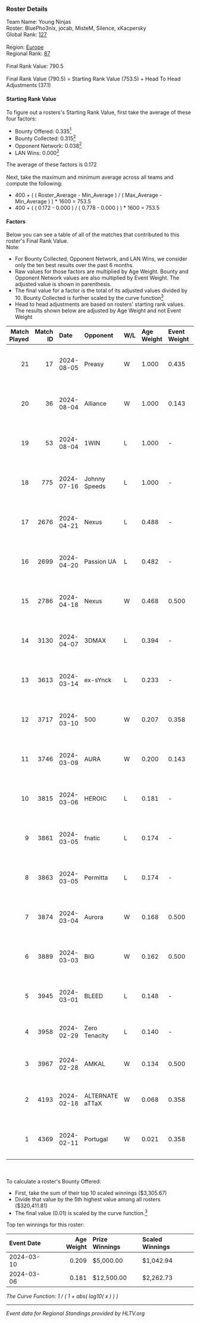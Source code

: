 ### Roster Details<br />
Team Name: Young Ninjas<br />
Roster: BluePho3nix, jocab, MisteM, Silence, xKacpersky<br />
Global Rank: [127](../standings_global.md)<br />
<br />
Region: [Europe]( ../standings_europe.md)<br />
Regional Rank: [87]( ../standings_europe.md)<br />
<br />
Final Rank Value:  790.5<br />
<br />
Final Rank Value (790.5) = Starting Rank Value (753.5) + Head To Head Adjustments (37.1)<br />

#### Starting Rank Value<br />
To figure out a rosters's Starting Rank Value, first take the average of these four factors:<br />
- Bounty Offered: 0.335[<sup>1</sup>](#table2)
- Bounty Collected: 0.315[<sup>2</sup>](#table1)
- Opponent Network: 0.038[<sup>2</sup>](#table1)
- LAN Wins: 0.000[<sup>2</sup>](#table1)

The average of these factors is 0.172<br />
<br />
Next, take the maximum and minimum average across all teams and compute the following:<br />
- 400 + ( ( Roster_Average - Min_Average ) / ( Max_Average - Min_Average ) ) * 1600 = 753.5
- 400 + ( ( 0.172 - 0.000 ) / ( 0.778 - 0.000 ) ) * 1600 = 753.5


#### Factors<br />
Below you can see a table of all of the matches that contributed to this roster's Final Rank Value.<br />
Note:<br />

- For Bounty Collected, Opponent Network, and LAN Wins, we consider only the ten best results over the past 6 months.
- Raw values for those factors are multiplied by Age Weight. Bounty and Opponent Network values are also multiplied by Event Weight. The adjusted value is shown in parenthesis.
- The final value for a factor is the total of its adjusted values divided by 10. Bounty Collected is further scaled by the curve function[<sup>3</sup>](#curveFunction)
- Head to head adjustments are based on rosters' starting rank values. The results shown below are adjusted by Age Weight and not Event Weight
<span id="table1"></span><br />


| Match Played | Match ID | Date       | Opponent        | W/L | Age Weight | Event Weight | Bounty Collected | Opponent Network | LAN Wins  | H2H Adj. | Roster                                          |
| -: | -: | :- | :- | :- | :- | :- | :- | :- | :- | -: | :- |
|           21 |       17 | 2024-08-05 | Preasy          | W   | 1.000      | 0.435        | 0.008 (0.004)    | 0.216 (0.094)    | 0 (0.000) |    15.53 | BluePho3nix, jocab, MisteM, Silence, xKacpersky |
|           20 |       36 | 2024-08-04 | Alliance        | W   | 1.000      | 0.143        | 0.017 (0.002)    | 0.283 (0.040)    | 0 (0.000) |    19.13 | BluePho3nix, jocab, MisteM, Silence, xKacpersky |
|           19 |       53 | 2024-08-04 | 1WIN            | L   | 1.000      | -            | -                | -                | -         |    -6.51 | BluePho3nix, jocab, MisteM, Silence, xKacpersky |
|           18 |      775 | 2024-07-16 | Johnny Speeds   | L   | 1.000      | -            | -                | -                | -         |    -2.10 | BluePho3nix, jocab, MisteM, Silence, xKacpersky |
|           17 |     2676 | 2024-04-21 | Nexus           | L   | 0.488      | -            | -                | -                | -         |    -5.86 | bobeksde, jocab, MisteM, Silence, xKacpersky    |
|           16 |     2699 | 2024-04-20 | Passion UA      | L   | 0.482      | -            | -                | -                | -         |    -2.77 | bobeksde, jocab, MisteM, Silence, xKacpersky    |
|           15 |     2786 | 2024-04-18 | Nexus           | W   | 0.468      | 0.500        | 0.014 (0.003)    | 0.447 (0.105)    | 0 (0.000) |     9.17 | bobeksde, jocab, MisteM, Silence, xKacpersky    |
|           14 |     3130 | 2024-04-07 | 3DMAX           | L   | 0.394      | -            | -                | -                | -         |    -0.08 | BluePho3nix, jocab, MisteM, Silence, xKacpersky |
|           13 |     3613 | 2024-03-14 | ex-sYnck        | L   | 0.233      | -            | -                | -                | -         |    -6.02 | BluePho3nix, dex, maxster, MisteM, Silence      |
|           12 |     3717 | 2024-03-10 | 500             | W   | 0.207      | 0.358        | 0.001 (0.000)    | 0.090 (0.007)    | 0 (0.000) |     2.81 | BluePho3nix, jocab, maxster, MisteM, Silence    |
|           11 |     3746 | 2024-03-09 | AURA            | W   | 0.200      | 0.143        | 0.000 (0.000)    | 0.008 (0.000)    | 0 (0.000) |     1.10 | BluePho3nix, jocab, maxster, MisteM, Silence    |
|           10 |     3815 | 2024-03-06 | HEROIC          | L   | 0.181      | -            | -                | -                | -         |    -0.07 | BluePho3nix, jocab, maxster, MisteM, Silence    |
|            9 |     3861 | 2024-03-05 | fnatic          | L   | 0.174      | -            | -                | -                | -         |    -0.07 | BluePho3nix, jocab, maxster, MisteM, Silence    |
|            8 |     3863 | 2024-03-05 | Permitta        | L   | 0.174      | -            | -                | -                | -         |    -1.38 | BluePho3nix, jocab, maxster, MisteM, Silence    |
|            7 |     3874 | 2024-03-04 | Aurora          | W   | 0.168      | 0.500        | 0.420 (0.035)    | 0.759 (0.064)    | 0 (0.000) |     5.25 | BluePho3nix, jocab, maxster, MisteM, Silence    |
|            6 |     3889 | 2024-03-03 | BIG             | W   | 0.162      | 0.500        | 0.154 (0.012)    | 0.290 (0.023)    | 0 (0.000) |     4.87 | BluePho3nix, jocab, maxster, MisteM, Silence    |
|            5 |     3945 | 2024-03-01 | BLEED           | L   | 0.148      | -            | -                | -                | -         |    -1.14 | BluePho3nix, jocab, maxster, MisteM, Silence    |
|            4 |     3958 | 2024-02-29 | Zero Tenacity   | L   | 0.140      | -            | -                | -                | -         |    -0.56 | BluePho3nix, jocab, MisteM, REZ, Silence        |
|            3 |     3967 | 2024-02-28 | AMKAL           | W   | 0.134      | 0.500        | 0.130 (0.009)    | 0.453 (0.030)    | 0 (0.000) |     3.81 | BluePho3nix, maxster, MisteM, REZ, Silence      |
|            2 |     4193 | 2024-02-18 | ALTERNATE aTTaX | W   | 0.068      | 0.358        | 0.031 (0.001)    | 0.537 (0.013)    | 0 (0.000) |     1.70 | BluePho3nix, jocab, maxster, MisteM, Silence    |
|            1 |     4369 | 2024-02-11 | Portugal        | W   | 0.021      | 0.358        | 0.003 (0.000)    | 0.115 (0.001)    | 0 (0.000) |     0.27 | BluePho3nix, jocab, maxster, MisteM, Silence    |

<br />
<span id="table2"></span><br />
To calculate a roster's Bounty Offered:<br />

- First, take the sum of their top 10 scaled winnings ($3,305.67)
- Divide that value by the 5th highest value among all rosters ($320,411.81)
- The final value (0.01) is scaled by the curve function.[<sup>3</sup>](#curveFunction)

Top ten winnings for this roster:<br />

| Event Date | Age Weight | Prize Winnings | Scaled Winnings |
| :- | -: | :- | :- |
| 2024-03-10 |      0.209 | $5,000.00      | $1,042.94       |
| 2024-03-06 |      0.181 | $12,500.00     | $2,262.73       |


<span id="curveFunction"></span>_The Curve Function: 1 / ( 1 + abs( log10( x ) ) )_<br />

---
_Event data for Regional Standings provided by HLTV.org_<br />
